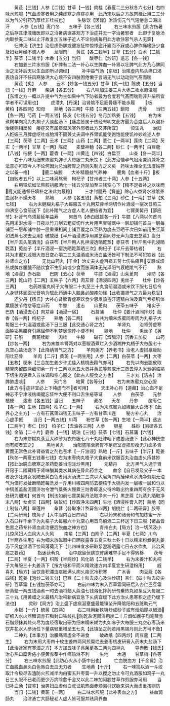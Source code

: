 <!-- { "loadSidebar": true } -->
　　黄茋【三钱】人参【二钱】甘草【一钱】肉桂【春夏二三分秋冬六七分】右四味水煎服【气血虚寒者用之纯虚寒之痘症亦用　此乃宋以后之方故肉桂止用二三分以为气分引药乃厚桂非桂枝也】
　　生脉饮【医録】治热伤元气气短倦怠口渇出汗
　　人参【五钱】麦门冬　　五味子【各三钱】
　　右三味水煎服【此方伤暑之后存其津液庸医即以之治暑病误甚观方下治症并无一字治暑邪者　此即于复脉汤内取参麦二味以止汗故复加五味子近人不论何病毎用此方收住邪气杀人无筭】
　　归脾汤【济生】治思虑伤脾或徤忘怔忡惊悸盗汗寤而不寐或心脾作痛嗜卧少食及妇女月经不调人参　　龙眼肉　　黄茋【各二钱半】甘草【五分】白术【二钱半】茯苓【二钱半】木香【五分】当归　　酸枣仁【炒研】逺志【各一钱】
　　右加姜三片水煎服【补脾有二法一补心以生脾血一补肾以壮脾气此方乃心脾同治之法补后天以生血即所以调经】
　　补中益气汤【东垣】治隂虚内热头痛口渇表热自汗不任风寒脉洪大心烦不安四肢困倦懒于言语无气以动动则气髙而喘
　　黄茋【炙】　人参　　云术【炒各一钱五分】甘草【炙一钱】陈皮【五分】当归【一钱】升麻　　柴胡【各五分】
　　右八味加生姜三片大枣二枚水煎温服【东垣之方一概以升提中气为主如果中气下防者最为合度若气髙而喘则非升柴所宜学者不可误用也】
　　虎潜丸【丹溪】治肾隂不足筋骨痿不能歩履
　　板　　黄柏【各四两】知母　　熟地【各三两】牛膝【三两五钱】鎻阳　　虎骨　　当归【各一两】芍药【一两五钱】陈皮【七钱五分】冬月加熟姜【五钱】
　　右为末煮羯羊肉捣为丸桐子大淡盐汤下【痿症皆属于热经有明文此方最为合度后人以温补治痿则相反矣　痿症又有属痰湿风寒外邪者此方又非所宜】
　　资生丸　　治妇人姙娠三月脾虚呕吐或胎滑不固兼丈夫调中养胃饥能使饱饱能使饥神妙难述人参【三两】茯苓【二两】云术【三两】山药【二两】薏仁【一两半】莲肉【二两】芡实【一两半】甘草【一两】陈皮　　麦蘖神麯【各二两】砂仁【一两半】白豆蔲【八钱】桔梗【一两】藿香【一两】川黄连【四钱】白扁豆　　山查【各一两半】
　　右十八味为细末炼蜜丸弹子大毎服二丸米饮下【此方治懐孕气阻用兼消兼补之法意亦可取今人不论何因为总治脾胃之药则失制方之义矣　药味太襍全无法度姑存之以备一格】
　　鹿二仙胶　　大补精髓益气养神
　　鹿角【血者十斤】板【自败者五斤】以上二味另熬膏　枸杞子【甘州者三十两】人参【十五两】
　　右用铅坛如法熬胶初服酒化一钱五分渐加至三钱空心下【精不足者补之以味而鹿又能通督任填补之法此为最稳】
　　三才封髓丹【寳鉴】除心火益肾水滋隂养血润补不燥天冬　　熟地　　人参【各五钱】黄柏【三两】砂仁【一两】甘草【炙七钱】
　　右为末麺糊丸梧子大每服五十丸用苁蓉半两切作片酒浸一宿次日煎三四沸空心食前送下【此补隂气之方虚人老人便结者为宜】
　　七寳美髯丹【邵应节】补肾气乌须髪延年益寿
　　何首乌【赤白雌雄各一斤】牛膝【八两以何首乌先用米泔水浸一日夜以竹刀刮去粗皮切作大片用黒豆铺甑中一层却铺何首乌一层毎铺豆一层却铺牛膝一层重重相间上铺豆覆之以豆熟为度去豆晒干次日如前用生豆蒸如法蒸七次去豆用】破故纸【半斤酒浸洗净用黒芝蔴同炒无声为度去芝蔴】当归【半斤去头尾酒洗】白茯苓【半斤用人乳拌浸透晒亁蒸】赤茯苓【半斤黒牛乳浸晒亁蒸】莵丝子【半斤酒浸一宿洗晒亁蒸晒三次】枸杞子【半斤去蒂枯者】
　　右共为末蜜丸龙眼大毎日空心嚼二三丸温酒或米汤白盐汤皆可下制法不可犯铁器【此补肾血之方】
　　无比山药丸【千金】治丈夫乆虚百损五劳七伤头痛目支厥或烦热或脾疼腰臗不随饮食不生肌肉或少食而胀满体无光泽阳气衰絶隂气不行
　　熟地【酒浸】赤石脂　　巴防【去心】茯苓　　牛膝【酒浸】山茱茰肉　　泽防【各三两】亁山药【二两】五味子【六两】肉苁蓉【酒浸四两】兎丝子　　杜仲【炒各三两】
　　右药炼蜜丸桐子大毎服二十丸至三十丸食前温酒或米饮下服七日后令人身徤体润面光音响为騐此药通中入脑鼻必酸疼勿怪【此收摄肾气之方最为稳妥】
　　还少丹【杨氏】大补心肾脾胃虚寒饮食少思发热盗汗遗精白浊及真气亏损肌体羸瘦肢节倦怠等症山药　　牛膝　　逺志　　山茰肉　　茯苓五味子　　楮实子　　巴防【酒浸去心】肉苁蓉【酒浸一宿】
　　石菖蒲　　杜仲【姜汁酒同拌炒】茴香【各一两】枸杞子　　熟地【各二两】
　　右共为细末炼蜜同枣肉为丸梧子大每服三十丸温酒或盐汤下日三服【此交通心肾之方】
　　羊肾丸　　治肾劳虚寒面肿垢黑腰脊引痛屈伸不利梦寐惊悸小便不利
　　熟地　　杜仲　　兎丝子【另研】石斛　　黄茋续断　　肉桂　　牛膝　　磁石【煆醋淬】沉香五加皮　　山药【炒各一两】
　　右为末雄羊肾两对以葱椒酒煮烂入少酒糊杵丸梧子大毎服七十丸空心盐汤送下【此降纳肾气之方】
　　羊肉粥方【养老书】治老人虚损羸瘦助阳壮筋骨
　　羊肉【二斤】黄茋【一两生用】人参【二两】白茯苓【一两】大枣【五枚】粳米【三合加生姜少许尤佳入核桃去羶气亦可】
　　右先以肉去脂皮取精膂肉留四两细切余一斤十二两以水五大盏并黄茋等煎取汁三盏去滓入米煮粥临熟下切生肉更煮入五味调和空心服之【此古人服食之方也】
　　三才丸【洁古】治脾肺虚咳
　　人参　　天门冬　　地黄【各等分】
　　右为末炼蜜丸空心服【此方与症非宜必上下纯虚而不者可用】
　　天王补心丹【道藏】治心血不足神志不宁津液枯竭徤忘怔忡大便不利口舌生疮等证
　　人参　　白茯苓　　元参　　桔梗　　逺志【各五钱】当归　　五味子　　麦冬　　天冬　　丹参
　　酸枣仁【各一两】生地【四两】柏子仁【一两】
　　右为末炼蜜丸如椒目大白汤下【此养心之主方】一方有石菖蒲四钱无五味子一方有甘草川连
　　秘方补心丸　　治心虚手振
　　当归【一两五钱】川芎　　粉甘草【各一两】生地【一两半】逺志【二两半】枣仁【炒】　柏子仁【去油各三两】人参　　胆星　　硃砂【另研各五钱】金箔【二十片】麝香【一钱】琥珀【三钱】茯苓【七钱】石菖蒲【六钱】
　　右为末饼糊丸菉豆大硃砂为衣毎服七八十丸吐津咽下或姜汤送下【此心神恍惚而有痰者宜之】
　　黒地黄丸　　治阳盛隂衰脾胃不足房室虚损形瘦无力面多青黄而无常色此补肾益胃之剂也苍术【一斤油浸】熟地【一斤】五味子【半斤】亁姜【秋冬一两夏五钱春七钱】右为末枣肉丸梧子大食前米饮服百丸治血虚乆痔甚妙【按此治脱血脾寒之圣药亁姜当泡淡炒黒用】
　　元精丹　　北方黒气入通于肾开窍于二隂藏精于肾味醎其类水其病在骨此药主之
　　血余【自已发及父子一本者及少壮男女发防去黄白色者用灰汤洗二三次以大皂角四两捶碎煮水洗净务期无油气为佳将发扯断晒亁每洗发一斤用川椒四两防去梗核于大锅内发一层椒一层和匀以中锅盖盖盐泥固济勿令泄气桑柴火慢煮三炷香即退火待冷取出约重四两有余于无风处研为细末】何首乌【制法如前七寳美髯丹法取净末一斤】黒芝蔴【九蒸九晒取净末八两】女贞实【四两】破故纸【炒取净末四两】生地【酒浸杵膏入药】熟地【同上制各八两】旱莲艸　　桑葚【各取净汁熬膏各四两】胡桃仁【二两研膏】胶枣【二两研膏】槐角子【入牛胆内百日四两】
　　右以药末和诸膏和匀加炼蜜一斤入石臼杵千余下为丸梧子大毎服六十丸空心用首乌酿酒二三杯送下日三服【诸品皆色黒之药专补肾血此治便后脱血之神方也】
　　青州白丸【局方】治一切风及小儿惊风妇人血风大人头风
　　南星【三两】白附子【二两】半夏【七两】川乌【半两各生用】右为细末放磁器中日晒夜露春五夏三秋七冬十日以糯米粉煮粥丸姜汤下风症温酒下惊风薄荷汤下【此四味宜水研取浆澄粉晒露七日去水作丸　此治风痰之要药】
　　指迷茯苓丸　　治中脘留伏痰饮臂痛难举手足不得转移
　　茯苓【二两】半夏【一两】枳殻【半两炒】风化硝【二钱半】
　　右为末姜汁和丸桐子大毎服三十丸姜汤下【按方极和平而义精效速方内半夏宜生研澄粉用】
　　威喜丸【局方】治饮食积滞虫痞胀满乆痢乆疟沉冷积寒
　　广木香　　肉豆蔲【各四钱】亁姜【泡炒二钱五分】巴豆【二十粒去皮心及油炒研】杏仁【四十粒去皮尖研】百草霜【五钱加茯苓亦可】
　　右前四味为末入百草霜同研后入杏仁巴豆霜研黄蜡一两五钱酒煮一时去酒将蜡入蔴油七钱溶化拌药研匀乗热丸如菉豆大毎服二三十丸【用黄蜡之义最精凡治积新病宜急下乆病宜缓下此方治乆患寒积之症乃缓下法也】
　　灵砂【局方】治上盛下虚痰涎壅盛最能镇坠升降隂阳和五脏助元气
　　水银【一斤】硫黄【四两】
　　右二味用新铁铫炒成砂子或有烟熖即以醋洒研细入水火鼎醋调赤石脂封口铁线扎防亁盐泥固济用炭二十斤煆如鼎子烈笔蘸赤石脂频抹其处火尽为度经宿取出研为细末糯米糊为丸如麻子大毎服三丸空心枣汤米饮井花水人参汤任下量病轻重増至五七丸【此镇坠之药若用黒锡丹则此方可不备】
　　二神丸【本事方】治腰痛肾虚全不进食
　　破故纸【四两炒】肉豆蔲【二两生】
　　右为末用大枣四十枚生姜四两同煎糜烂去姜枣核皮研膏入药末丸盐汤下【此治肾家有寒湿之方】本方加五味子呉茱茰各二两为四神丸
　　导赤散【钱氏】治心热口糜舌疮小便黄赤茎中作痛热淋不利
　　生地　　木通　　甘草梢【各等分】
　　右三味水煎服【此防心火从小肠中出也】
　　亡血脱血方【千金翼】治亡血脱血鼻头白色唇白去血无力者
　　生地黄【十斤】
　　右一味捣以酒一斗绞取汁令极尽去渣防火煎减半内白蜜五升枣膏一升以搅之勿止令可丸酒服如鸡子一丸日三乆服不已老而更少万病除愈千金又以此二味加阿胶甘草作煎服亦可用
　　当归补血汤【寳鉴】治男妇血虚似白虎证肌热面赤烦渇引饮脉来洪大而虚重按则防
　　当归【二钱】黄茋【一两】
　　右二味水煎服【此补表血之方】
　　益血润肠丸　　治津液亡大肠秘老人虚人皆可服并祛风养血
